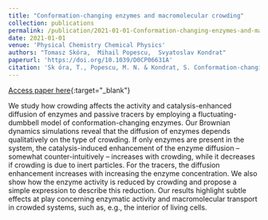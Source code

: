 ```yaml
---
title: "Conformation-changing enzymes and macromolecular crowding"
collection: publications
permalink: /publication/2021-01-01-Conformation-changing-enzymes-and-macromolecular-crowding
date: 2021-01-01
venue: 'Physical Chemistry Chemical Physics'
authors: "Tomasz Skóra,  Mihail Popescu,  Svyatoslav Kondrat"
paperurl: 'https://doi.org/10.1039/D0CP06631A'
citation: 'Sk ́ora, T., Popescu, M. N. & Kondrat, S. Conformation-changing enzymes and macromolecular crowding. Physical Chemistry Chemical Physics 23, 9065–9069 (2021)'
---
```

[Access paper here](https://doi.org/10.1039/D0CP06631A){:target="_blank"}

We study how crowding affects the activity and catalysis-enhanced diffusion of enzymes and passive tracers by employing a fluctuating-dumbbell model of conformation-changing enzymes. Our Brownian dynamics simulations reveal that the diffusion of enzymes depends qualitatively on the type of crowding. If only enzymes are present in the system, the catalysis-induced enhancement of the enzyme diffusion – somewhat counter-intuitively – increases with crowding, while it decreases if crowding is due to inert particles. For the tracers, the diffusion enhancement increases with increasing the enzyme concentration. We also show how the enzyme activity is reduced by crowding and propose a simple expression to describe this reduction. Our results highlight subtle effects at play concerning enzymatic activity and macromolecular transport in crowded systems, such as, e.g., the interior of living cells.